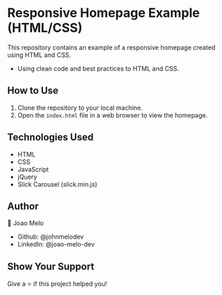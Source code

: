# Responsive Homepage Example (HTML/CSS)

This repository contains an example of a responsive homepage created using HTML and CSS.
- Using clean code and best practices to HTML and CSS.

## How to Use

1. Clone the repository to your local machine.
2. Open the `index.html` file in a web browser to view the homepage.

## Technologies Used

- HTML
- CSS
- JavaScript
- jQuery
- Slick Carousel (slick.min.js)

## Author

👤 Joao Melo

- Github: @johnmelodev
- LinkedIn: @joao-melo-dev

## Show Your Support

Give a ⭐️ if this project helped you!
